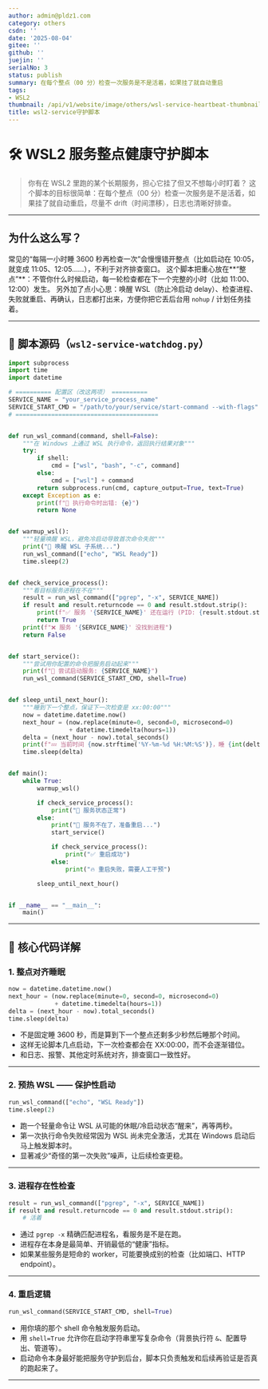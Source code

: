 ```yaml
---
author: admin@pldz1.com
category: others
csdn: ''
date: '2025-08-04'
gitee: ''
github: ''
juejin: ''
serialNo: 3
status: publish
summary: 在每个整点（00 分）检查一次服务是不是活着，如果挂了就自动重启
tags:
- WSL2
thumbnail: /api/v1/website/image/others/wsl-service-heartbeat-thumbnail.png
title: wsl2-service守护脚本
---
```


# 🛠️ WSL2 服务整点健康守护脚本

> 你有在 WSL2 里跑的某个长期服务，担心它挂了但又不想每小时盯着？
> 这个脚本的目标很简单：在每个整点（00 分）检查一次服务是不是活着，如果挂了就自动重启，尽量不 drift（时间漂移），日志也清晰好排查。

---

## 为什么这么写？

常见的“每隔一小时睡 3600 秒再检查一次”会慢慢错开整点（比如启动在 10:05，就变成 11:05、12:05……），不利于对齐排查窗口。
这个脚本把重心放在\*\*“整点”\*\*：不管你什么时候启动，每一轮检查都在下一个完整的小时（比如 11:00、12:00）发生。
另外加了点小心思：唤醒 WSL（防止冷启动 delay）、检查进程、失败就重启、再确认，日志都打出来，方便你把它丢后台用 `nohup` / 计划任务挂着。

---

## 🔧 脚本源码（`wsl2-service-watchdog.py`）

```python
import subprocess
import time
import datetime

# ========== 配置区（改这两项） ==========
SERVICE_NAME = "your_service_process_name"
SERVICE_START_CMD = "/path/to/your/service/start-command --with-flags"
# ========================================


def run_wsl_command(command, shell=False):
    """在 Windows 上通过 WSL 执行命令，返回执行结果对象"""
    try:
        if shell:
            cmd = ["wsl", "bash", "-c", command]
        else:
            cmd = ["wsl"] + command
        return subprocess.run(cmd, capture_output=True, text=True)
    except Exception as e:
        print(f"🚨 执行命令时出错: {e}")
        return None


def warmup_wsl():
    """轻量唤醒 WSL，避免冷启动导致首次命令失败"""
    print("🧊 唤醒 WSL 子系统...")
    run_wsl_command(["echo", "WSL Ready"])
    time.sleep(2)


def check_service_process():
    """看目标服务进程在不在"""
    result = run_wsl_command(["pgrep", "-x", SERVICE_NAME])
    if result and result.returncode == 0 and result.stdout.strip():
        print(f"✅ 服务 '{SERVICE_NAME}' 还在运行 (PID: {result.stdout.strip()})")
        return True
    print(f"❌ 服务 '{SERVICE_NAME}' 没找到进程")
    return False


def start_service():
    """尝试用你配置的命令把服务启动起来"""
    print(f"🚀 尝试启动服务: {SERVICE_NAME}")
    run_wsl_command(SERVICE_START_CMD, shell=True)


def sleep_until_next_hour():
    """睡到下一个整点，保证下一次检查是 xx:00:00"""
    now = datetime.datetime.now()
    next_hour = (now.replace(minute=0, second=0, microsecond=0)
                 + datetime.timedelta(hours=1))
    delta = (next_hour - now).total_seconds()
    print(f"💤 当前时间 {now.strftime('%Y-%m-%d %H:%M:%S')}，睡 {int(delta)} 秒等到 {next_hour.strftime('%Y-%m-%d %H:%M:%S')} 继续检查")
    time.sleep(delta)


def main():
    while True:
        warmup_wsl()

        if check_service_process():
            print("🎉 服务状态正常")
        else:
            print("🔁 服务不在了，准备重启...")
            start_service()

            if check_service_process():
                print("✅ 重启成功")
            else:
                print("🔥 重启失败，需要人工干预")

        sleep_until_next_hour()


if __name__ == "__main__":
    main()
```

---

## 📘 核心代码详解

### 1. 整点对齐睡眠

```python
now = datetime.datetime.now()
next_hour = (now.replace(minute=0, second=0, microsecond=0)
             + datetime.timedelta(hours=1))
delta = (next_hour - now).total_seconds()
time.sleep(delta)
```

- 不是固定睡 3600 秒，而是算到下一个整点还剩多少秒然后睡那个时间。
- 这样无论脚本几点启动，下一次检查都会在 XX:00:00，而不会逐渐错位。
- 和日志、报警、其他定时系统对齐，排查窗口一致性好。

---

### 2. 预热 WSL —— 保护性启动

```python
run_wsl_command(["echo", "WSL Ready"])
time.sleep(2)
```

- 跑一个轻量命令让 WSL 从可能的休眠/冷启动状态“醒来”，再等两秒。
- 第一次执行命令失败经常因为 WSL 尚未完全激活，尤其在 Windows 启动后马上触发脚本时。
- 显著减少“奇怪的第一次失败”噪声，让后续检查更稳。

---

### 3. 进程存在性检查

```python
result = run_wsl_command(["pgrep", "-x", SERVICE_NAME])
if result and result.returncode == 0 and result.stdout.strip():
    # 活着
```

- 通过 `pgrep -x` 精确匹配进程名，看服务是不是在跑。
- 进程存在本身是最简单、开销最低的“健康”指标。
- 如果某些服务是短命的 worker，可能要换成别的检查（比如端口、HTTP endpoint）。

---

### 4. 重启逻辑

```python
run_wsl_command(SERVICE_START_CMD, shell=True)
```

- 用你填的那个 shell 命令触发服务启动。
- 用 `shell=True` 允许你在启动字符串里写复杂命令（背景执行符 `&`、配置导出、管道等）。
- 启动命令本身最好能把服务守护到后台，脚本只负责触发和后续再验证是否真的跑起来了。

---